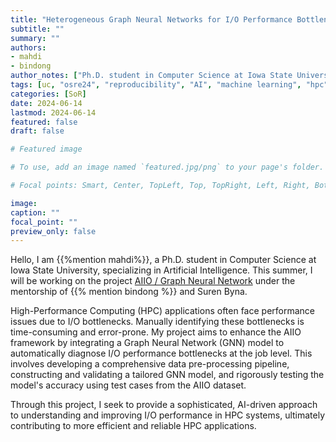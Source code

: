 ```yaml
---
title: "Heterogeneous Graph Neural Networks for I/O Performance Bottleneck Diagnosis"
subtitle: ""
summary: ""
authors: 
- mahdi
- bindong
author_notes: ["Ph.D. student in Computer Science at Iowa State University"]
tags: [uc, "osre24", "reproducibility", "AI", "machine learning", "hpc", "I/O"]
categories: [SoR]
date: 2024-06-14
lastmod: 2024-06-14
featured: false
draft: false

# Featured image

# To use, add an image named `featured.jpg/png` to your page's folder.

# Focal points: Smart, Center, TopLeft, Top, TopRight, Left, Right, BottomLeft, Bottom, BottomRight.

image:
caption: ""
focal_point: ""
preview_only: false
---
```


Hello, I am {{%mention mahdi%}}, a Ph.D. student in Computer Science at Iowa State University, specializing in Artificial Intelligence. This summer, I will be working on the project [AIIO / Graph Neural Network](/project/osre24/lbl/aiio/) under the mentorship of {{% mention bindong %}} and Suren Byna.

High-Performance Computing (HPC) applications often face performance issues due to I/O bottlenecks. Manually identifying these bottlenecks is time-consuming and error-prone. My project aims to enhance the AIIO framework by integrating a Graph Neural Network (GNN) model to automatically diagnose I/O performance bottlenecks at the job level. This involves developing a comprehensive data pre-processing pipeline, constructing and validating a tailored GNN model, and rigorously testing the model's accuracy using test cases from the AIIO dataset.

Through this project, I seek to provide a sophisticated, AI-driven approach to understanding and improving I/O performance in HPC systems, ultimately contributing to more efficient and reliable HPC applications.


